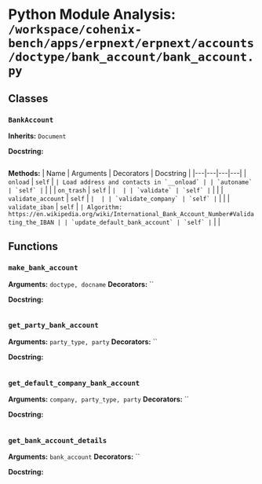 # Python Module Analysis: `/workspace/cohenix-bench/apps/erpnext/erpnext/accounts/doctype/bank_account/bank_account.py`

## Classes

### `BankAccount`
**Inherits:** `Document`


**Docstring:**
```

```

**Methods:**
| Name | Arguments | Decorators | Docstring |
|---|---|---|---|
| `onload` | `self` | `` | Load address and contacts in `__onload` |
| `autoname` | `self` | `` |  |
| `on_trash` | `self` | `` |  |
| `validate` | `self` | `` |  |
| `validate_account` | `self` | `` |  |
| `validate_company` | `self` | `` |  |
| `validate_iban` | `self` | `` | Algorithm: https://en.wikipedia.org/wiki/International_Bank_Account_Number#Validating_the_IBAN |
| `update_default_bank_account` | `self` | `` |  |





## Functions

### `make_bank_account`
**Arguments:** `doctype, docname`
**Decorators:** ``

**Docstring:**
```

```
### `get_party_bank_account`
**Arguments:** `party_type, party`
**Decorators:** ``

**Docstring:**
```

```
### `get_default_company_bank_account`
**Arguments:** `company, party_type, party`
**Decorators:** ``

**Docstring:**
```

```
### `get_bank_account_details`
**Arguments:** `bank_account`
**Decorators:** ``

**Docstring:**
```

```

